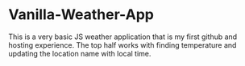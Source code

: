 # Vanilla-Weather-App

This is a very basic JS weather application that is my first github and hosting experience. The top half works with finding temperature and updating the location name with local time.
